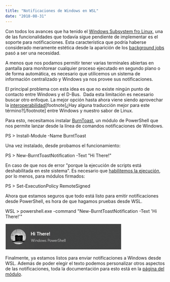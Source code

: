 ```yaml
---
title: "Notificaciones de Windows en WSL"
date: "2018-08-31"
---
```


Con todos los avances que ha tenido el [Windows Subsystem fro Linux](https://docs.microsoft.com/en-us/windows/wsl/about), una de las funcionalidades que todavía sigue pendiente de implementar es el soporte para notificaciones. Esta característica que podría haberse considerado meramente estética desde la aparición de los [background jobs](https://virtualizationreview.com/articles/2018/06/04/background-jobs-in-windows-subsystem-for-linux.aspx) pasó a ser una necesidad.

A menos que nos podamos permitir tener varias terminales abiertas en pantalla para monitorear cualquier proceso ejecutado en segundo plano o de forma automática, es necesario que utilicemos un sistema de información centralizado y Windows ya nos provee sus notificaciones.

El principal problema con esta idea es que no existe ningún punto de contacto entre Windows y el D-Bus.  Dada esta limitación es necesario buscar otro enfoque. La mejor opción hasta ahora viene siendo aprovechar la [interoperabilidad](https://docs.microsoft.com/en-us/windows/wsl/interop)\[footnote\]¿Hay alguna traducción mejor para este término?\[/footnote\] entre Windows y nuestro sabor de Linux.

Para esto, necesitamos instalar [BurnToast](https://github.com/Windos/BurntToast), un módulo de PowerShell que nos permite lanzar desde la línea de comandos notificaciones de Windows.

PS > Install-Module -Name BurntToast

Una vez instalado, desde probamos el funcionamiento:

PS > New-BurntToastNotification -Text "Hi There!"

En caso de que nos de error "porque la ejecución de scripts está deshabilitada en este sistema". Es necesario que [habilitemos la ejecución](http://bytesentreteclas.com/habilitar-ejecucion-de-scripts-powershell-en-windows-10/), por lo menos, para módulos firmados:

PS > Set-ExecutionPolicy RemoteSigned

Ahora que estamos seguros que todo está listo para emitir notificaciones desde PowerShell, es hora de que hagamos pruebas desde WSL.

WSL > powershell.exe -command "New-BurntToastNotification -Text 'Hi There!'"

![](images/chrome_2018-08-31_15-36-12.png)

Finalmente, ya estamos listos para enviar notificaciones a Windows desde WSL. Además de poder elegir el texto podemos personalizar otros aspectos de las notificaciones, toda la documentación para esto está en la [página del módulo](https://github.com/Windos/BurntToast).
